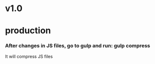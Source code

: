 # v1.0

# production
<h3>After changes in JS files, go to gulp and run: gulp compress</h3>
<p>It will compress JS files</p>

